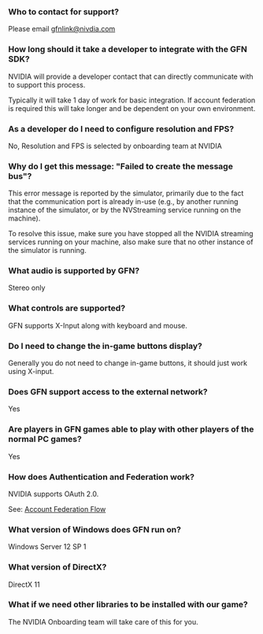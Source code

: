 ### Who to contact for support?
Please email gfnlink@nivdia.com
### How long should it take a developer to integrate with the GFN SDK?
NVIDIA will provide a developer contact that can directly communicate with to support this process.

Typically it will take 1 day of work for basic integration. If account federation is required this will take longer and be dependent on your own environment.
### As a developer do I need to configure resolution and FPS?
No, Resolution and FPS is selected by onboarding team at NVIDIA
### Why do I get this message: "Failed to create the message bus"?
This error message is reported by the simulator, primarily due to the fact that the communication port is already in-use (e.g., by another running instance of the simulator, or by the NVStreaming service running on the machine). 

To resolve this issue, make sure you have stopped all the NVIDIA streaming services running on your machine, also make sure that no other instance of the simulator is running.
### What audio is supported by GFN?
Stereo only
### What controls are supported? 
GFN supports X-Input along with keyboard and mouse.
### Do I need to change the in-game buttons display?
Generally you do not need to change in-game buttons, it should just work using X-input.
### Does GFN support access to the external network?
Yes
### Are players in GFN games able to play with other players of the normal PC games?
Yes
### How does Authentication and Federation work?
NVIDIA supports OAuth 2.0.

See: [Account Federation Flow](https://github.com/camify/GFN-Link/wiki/Account-Federation-Flow)
### What version of Windows does GFN run on?
Windows Server 12 SP 1
### What version of DirectX?
DirectX 11
### What if we need other libraries to be installed with our game?
The NVIDIA Onboarding team will take care of this for you.